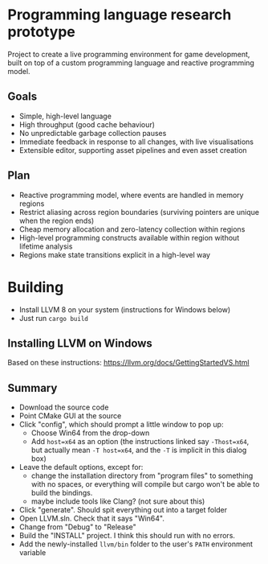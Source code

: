 # Programming language research prototype

Project to create a live programming environment for game development, built on top of a custom programming language and reactive programming model.

## Goals

- Simple, high-level language
- High throughput (good cache behaviour)
- No unpredictable garbage collection pauses
- Immediate feedback in response to all changes, with live visualisations
- Extensible editor, supporting asset pipelines and even asset creation

## Plan

- Reactive programming model, where events are handled in memory regions
- Restrict aliasing across region boundaries (surviving pointers are unique when the region ends)
- Cheap memory allocation and zero-latency collection within regions
- High-level programming constructs available within region without lifetime analysis
- Regions make state transitions explicit in a high-level way

# Building

- Install LLVM 8 on your system (instructions for Windows below)
- Just run `cargo build`

## Installing LLVM on Windows

Based on these instructions: https://llvm.org/docs/GettingStartedVS.html

## Summary

* Download the source code
* Point CMake GUI at the source
* Click "config", which should prompt a little window to pop up:
  * Choose Win64 from the drop-down
  * Add `host=x64` as an option (the instructions linked say `-Thost=x64`, but actually mean `-T host=x64`, and the `-T` is implicit in this dialog box)
* Leave the default options, except for:
  * change the installation directory from "program files" to something with no spaces, or everything will compile but cargo won't be able to build the bindings.
  * maybe include tools like Clang? (not sure about this)
* Click "generate". Should spit everything out into a target folder
* Open LLVM.sln. Check that it says "Win64".
* Change from "Debug" to "Release"
* Build the "INSTALL" project. I think this should run with no errors.
* Add the newly-installed `llvm/bin` folder to the user's `PATH` environment variable

